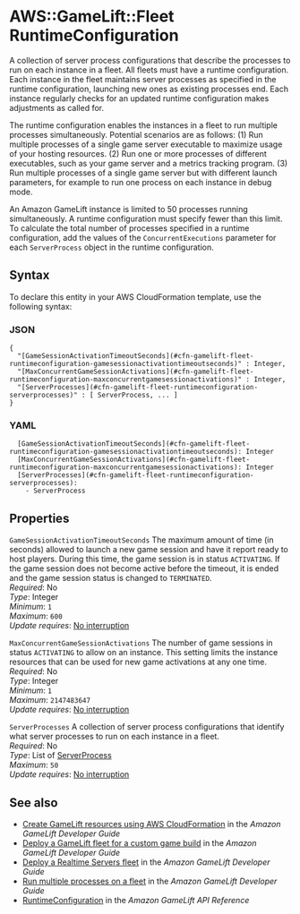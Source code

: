 # AWS::GameLift::Fleet RuntimeConfiguration<a name="aws-properties-gamelift-fleet-runtimeconfiguration"></a>

A collection of server process configurations that describe the processes to run on each instance in a fleet\. All fleets must have a runtime configuration\. Each instance in the fleet maintains server processes as specified in the runtime configuration, launching new ones as existing processes end\. Each instance regularly checks for an updated runtime configuration makes adjustments as called for\. 

The runtime configuration enables the instances in a fleet to run multiple processes simultaneously\. Potential scenarios are as follows: \(1\) Run multiple processes of a single game server executable to maximize usage of your hosting resources\. \(2\) Run one or more processes of different executables, such as your game server and a metrics tracking program\. \(3\) Run multiple processes of a single game server but with different launch parameters, for example to run one process on each instance in debug mode\.

An Amazon GameLift instance is limited to 50 processes running simultaneously\. A runtime configuration must specify fewer than this limit\. To calculate the total number of processes specified in a runtime configuration, add the values of the `ConcurrentExecutions` parameter for each `ServerProcess` object in the runtime configuration\.

## Syntax<a name="aws-properties-gamelift-fleet-runtimeconfiguration-syntax"></a>

To declare this entity in your AWS CloudFormation template, use the following syntax:

### JSON<a name="aws-properties-gamelift-fleet-runtimeconfiguration-syntax.json"></a>

```
{
  "[GameSessionActivationTimeoutSeconds](#cfn-gamelift-fleet-runtimeconfiguration-gamesessionactivationtimeoutseconds)" : Integer,
  "[MaxConcurrentGameSessionActivations](#cfn-gamelift-fleet-runtimeconfiguration-maxconcurrentgamesessionactivations)" : Integer,
  "[ServerProcesses](#cfn-gamelift-fleet-runtimeconfiguration-serverprocesses)" : [ ServerProcess, ... ]
}
```

### YAML<a name="aws-properties-gamelift-fleet-runtimeconfiguration-syntax.yaml"></a>

```
  [GameSessionActivationTimeoutSeconds](#cfn-gamelift-fleet-runtimeconfiguration-gamesessionactivationtimeoutseconds): Integer
  [MaxConcurrentGameSessionActivations](#cfn-gamelift-fleet-runtimeconfiguration-maxconcurrentgamesessionactivations): Integer
  [ServerProcesses](#cfn-gamelift-fleet-runtimeconfiguration-serverprocesses): 
    - ServerProcess
```

## Properties<a name="aws-properties-gamelift-fleet-runtimeconfiguration-properties"></a>

`GameSessionActivationTimeoutSeconds`  <a name="cfn-gamelift-fleet-runtimeconfiguration-gamesessionactivationtimeoutseconds"></a>
The maximum amount of time \(in seconds\) allowed to launch a new game session and have it report ready to host players\. During this time, the game session is in status `ACTIVATING`\. If the game session does not become active before the timeout, it is ended and the game session status is changed to `TERMINATED`\.  
*Required*: No  
*Type*: Integer  
*Minimum*: `1`  
*Maximum*: `600`  
*Update requires*: [No interruption](https://docs.aws.amazon.com/AWSCloudFormation/latest/UserGuide/using-cfn-updating-stacks-update-behaviors.html#update-no-interrupt)

`MaxConcurrentGameSessionActivations`  <a name="cfn-gamelift-fleet-runtimeconfiguration-maxconcurrentgamesessionactivations"></a>
The number of game sessions in status `ACTIVATING` to allow on an instance\. This setting limits the instance resources that can be used for new game activations at any one time\.  
*Required*: No  
*Type*: Integer  
*Minimum*: `1`  
*Maximum*: `2147483647`  
*Update requires*: [No interruption](https://docs.aws.amazon.com/AWSCloudFormation/latest/UserGuide/using-cfn-updating-stacks-update-behaviors.html#update-no-interrupt)

`ServerProcesses`  <a name="cfn-gamelift-fleet-runtimeconfiguration-serverprocesses"></a>
A collection of server process configurations that identify what server processes to run on each instance in a fleet\.  
*Required*: No  
*Type*: List of [ServerProcess](aws-properties-gamelift-fleet-serverprocess.md)  
*Maximum*: `50`  
*Update requires*: [No interruption](https://docs.aws.amazon.com/AWSCloudFormation/latest/UserGuide/using-cfn-updating-stacks-update-behaviors.html#update-no-interrupt)

## See also<a name="aws-properties-gamelift-fleet-runtimeconfiguration--seealso"></a>
+ [ Create GameLift resources using AWS CloudFormation](https://docs.aws.amazon.com/gamelift/latest/developerguide/resources-cloudformation.html) in the *Amazon GameLift Developer Guide*
+  [Deploy a GameLift fleet for a custom game build](https://docs.aws.amazon.com/gamelift/latest/developerguide/fleets-creating.html) in the *Amazon GameLift Developer Guide* 
+  [Deploy a Realtime Servers fleet](https://docs.aws.amazon.com/gamelift/latest/developerguide/realtime-fleets-creating.html) in the *Amazon GameLift Developer Guide* 
+  [Run multiple processes on a fleet](https://docs.aws.amazon.com/gamelift/latest/developerguide/fleets-multiprocess.html) in the *Amazon GameLift Developer Guide* 
+  [RuntimeConfiguration](https://docs.aws.amazon.com/gamelift/latest/apireference/API_RuntimeConfiguration.html) in the *Amazon GameLift API Reference* 

